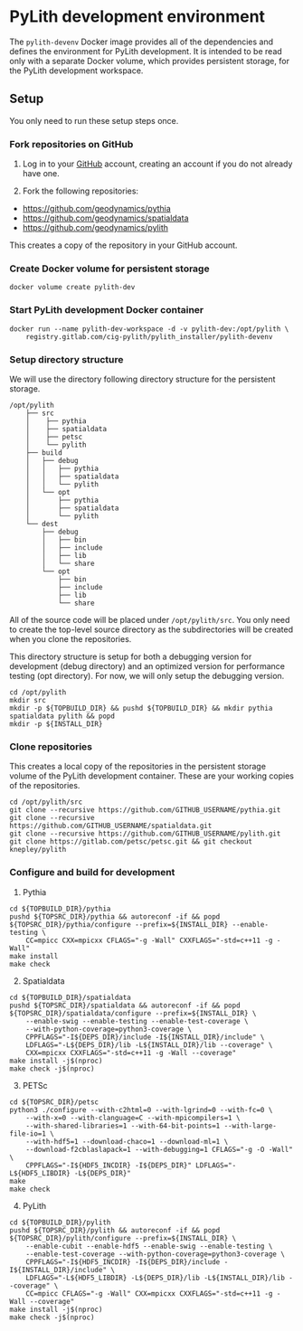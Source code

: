 # PyLith development environment

The `pylith-devenv` Docker image provides all of the dependencies and
defines the environment for PyLith development. It is intended to be
read only with a separate Docker volume, which provides persistent
storage, for the PyLith development workspace.

## Setup

You only need to run these setup steps once.

### Fork repositories on GitHub

1. Log in to your [GitHub](https://github.com) account, creating an
account if you do not already have one.

2. Fork the following repositories:
* https://github.com/geodynamics/pythia
* https://github.com/geodynamics/spatialdata
* https://github.com/geodynamics/pylith

This creates a copy of the repository in your GitHub account.

### Create Docker volume for persistent storage

```
docker volume create pylith-dev
```

### Start PyLith development Docker container

```
docker run --name pylith-dev-workspace -d -v pylith-dev:/opt/pylith \
    registry.gitlab.com/cig-pylith/pylith_installer/pylith-devenv
```

### Setup directory structure

We will use the directory following directory structure for the
persistent storage.

```
/opt/pylith
    ├── src
    │    ├── pythia
    │    ├── spatialdata
    │    ├── petsc
    │    └── pylith
    ├── build
    │   ├── debug
    │   │   ├── pythia
    │   │   ├── spatialdata
    │   │   └── pylith
    │   └── opt
    │       ├── pythia
    │       ├── spatialdata
    │       └── pylith
    └── dest
        ├── debug
        │   ├── bin
        │   ├── include
        │   ├── lib
        │   └── share
        └── opt
            ├── bin
            ├── include
            ├── lib
            └── share
```
All of the source code will be placed under `/opt/pylith/src`. You
only need to create the top-level source directory as the
subdirectories will be created when you clone the repositories.

This directory structure is setup for both a debugging version for
development (debug directory) and an optimized version for performance
testing (opt directory). For now, we will only setup the debugging
version.

```
cd /opt/pylith
mkdir src
mkdir -p ${TOPBUILD_DIR} && pushd ${TOPBUILD_DIR} && mkdir pythia spatialdata pylith && popd
mkdir -p ${INSTALL_DIR}
```

### Clone repositories

This creates a local copy of the repositories in the persistent
storage volume of the PyLith development container. These are your
working copies of the repositories.

```
cd /opt/pylith/src
git clone --recursive https://github.com/GITHUB_USERNAME/pythia.git
git clone --recursive https://github.com/GITHUB_USERNAME/spatialdata.git
git clone --recursive https://github.com/GITHUB_USERNAME/pylith.git
git clone https://gitlab.com/petsc/petsc.git && git checkout knepley/pylith
```

### Configure and build for development

1. Pythia

```
cd ${TOPBUILD_DIR}/pythia
pushd ${TOPSRC_DIR}/pythia && autoreconf -if && popd
${TOPSRC_DIR}/pythia/configure --prefix=${INSTALL_DIR} --enable-testing \
    CC=mpicc CXX=mpicxx CFLAGS="-g -Wall" CXXFLAGS="-std=c++11 -g -Wall"
make install
make check
```

2. Spatialdata

```
cd ${TOPBUILD_DIR}/spatialdata
pushd ${TOPSRC_DIR}/spatialdata && autoreconf -if && popd
${TOPSRC_DIR}/spatialdata/configure --prefix=${INSTALL_DIR} \
    --enable-swig --enable-testing --enable-test-coverage \
    --with-python-coverage=python3-coverage \
	CPPFLAGS="-I${DEPS_DIR}/include -I${INSTALL_DIR}/include" \
	LDFLAGS="-L${DEPS_DIR}/lib -L${INSTALL_DIR}/lib --coverage" \
	CXX=mpicxx CXXFLAGS="-std=c++11 -g -Wall --coverage"
make install -j$(nproc)
make check -j$(nproc)
```

3. PETSc

```
cd ${TOPSRC_DIR}/petsc
python3 ./configure --with-c2html=0 --with-lgrind=0 --with-fc=0 \
    --with-x=0 --with-clanguage=C --with-mpicompilers=1 \
    --with-shared-libraries=1 --with-64-bit-points=1 --with-large-file-io=1 \
    --with-hdf5=1 --download-chaco=1 --download-ml=1 \
	--download-f2cblaslapack=1 --with-debugging=1 CFLAGS="-g -O -Wall" \
	CPPFLAGS="-I${HDF5_INCDIR} -I${DEPS_DIR}" LDFLAGS="-L${HDF5_LIBDIR} -L${DEPS_DIR}"
make 
make check
```

4. PyLith

```
cd ${TOPBUILD_DIR}/pylith
pushd ${TOPSRC_DIR}/pylith && autoreconf -if && popd
${TOPSRC_DIR}/pylith/configure --prefix=${INSTALL_DIR} \
    --enable-cubit --enable-hdf5 --enable-swig --enable-testing \
    --enable-test-coverage --with-python-coverage=python3-coverage \
	CPPFLAGS="-I${HDF5_INCDIR} -I${DEPS_DIR}/include -I${INSTALL_DIR}/include" \
	LDFLAGS="-L${HDF5_LIBDIR} -L${DEPS_DIR}/lib -L${INSTALL_DIR}/lib --coverage" \
	CC=mpicc CFLAGS="-g -Wall" CXX=mpicxx CXXFLAGS="-std=c++11 -g -Wall --coverage"
make install -j$(nproc)
make check -j$(nproc)
```
